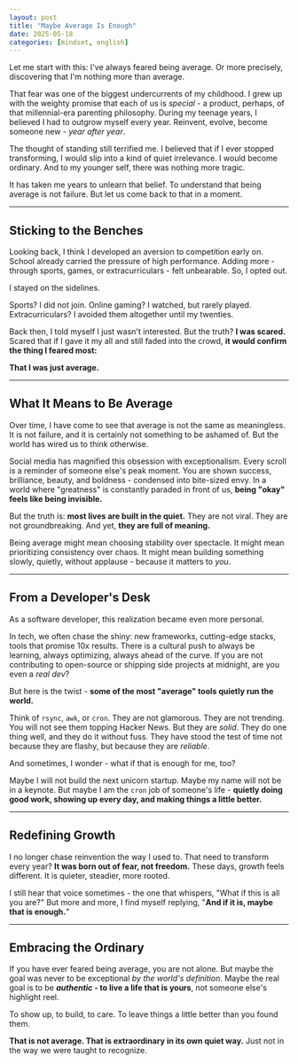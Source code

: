 ```yaml
---
layout: post
title: "Maybe Average Is Enough"
date: 2025-05-18
categories: [mindset, english]
---
```


Let me start with this: I've always feared being average. Or more precisely, discovering that I'm nothing more than average.

That fear was one of the biggest undercurrents of my childhood. I grew up with the weighty promise that each of us is _special_ - a product, perhaps, of that millennial-era parenting philosophy. During my teenage years, I believed I had to outgrow myself every year. Reinvent, evolve, become someone new - _year after year_.

The thought of standing still terrified me. I believed that if I ever stopped transforming, I would slip into a kind of quiet irrelevance. I would become ordinary. And to my younger self, there was nothing more tragic.

It has taken me years to unlearn that belief. To understand that being average is not failure. But let us come back to that in a moment.

---

## Sticking to the Benches

Looking back, I think I developed an aversion to competition early on. School already carried the pressure of high performance. Adding more - through sports, games, or extracurriculars - felt unbearable. So, I opted out.

I stayed on the sidelines.

Sports? I did not join. Online gaming? I watched, but rarely played. Extracurriculars? I avoided them altogether until my twenties.

Back then, I told myself I just wasn't interested. But the truth? **I was scared.** Scared that if I gave it my all and still faded into the crowd, **it would confirm the thing I feared most:**

**That I was just average.**

---

## What It Means to Be Average

Over time, I have come to see that average is not the same as meaningless. It is not failure, and it is certainly not something to be ashamed of. But the world has wired us to think otherwise.

Social media has magnified this obsession with exceptionalism. Every scroll is a reminder of someone else's peak moment. You are shown success, brilliance, beauty, and boldness - condensed into bite-sized envy. In a world where "greatness" is constantly paraded in front of us, **being "okay" feels like being invisible.**

But the truth is: **most lives are built in the quiet.** They are not viral. They are not groundbreaking. And yet, **they are full of meaning.**

Being average might mean choosing stability over spectacle. It might mean prioritizing consistency over chaos. It might mean building something slowly, quietly, without applause - because it matters to _you_.

---

## From a Developer's Desk

As a software developer, this realization became even more personal.

In tech, we often chase the shiny: new frameworks, cutting-edge stacks, tools that promise 10x results. There is a cultural push to always be learning, always optimizing, always ahead of the curve. If you are not contributing to open-source or shipping side projects at midnight, are you even a _real dev_?

But here is the twist - **some of the most "average" tools quietly run the world.**

Think of `rsync`, `awk`, or `cron`. They are not glamorous. They are not trending. You will not see them topping Hacker News. But they are _solid_. They do one thing well, and they do it without fuss. They have stood the test of time not because they are flashy, but because they are _reliable_.

And sometimes, I wonder - what if that is enough for me, too?

Maybe I will not build the next unicorn startup. Maybe my name will not be in a keynote. But maybe I am the `cron` job of someone's life - **quietly doing good work, showing up every day, and making things a little better.**

---

## Redefining Growth

I no longer chase reinvention the way I used to. That need to transform every year? **It was born out of fear, not freedom.** These days, growth feels different. It is quieter, steadier, more rooted.

I still hear that voice sometimes - the one that whispers, "What if this is all you are?" But more and more, I find myself replying, "**And if it is, maybe that is enough.**"

---

## Embracing the Ordinary

If you have ever feared being average, you are not alone. But maybe the goal was never to be exceptional _by the world's definition_. Maybe the real goal is to be **_authentic_ - to live a life that is yours**, not someone else's highlight reel.

To show up, to build, to care. To leave things a little better than you found them.

**That is not average. That is extraordinary in its own quiet way.** Just not in the way we were taught to recognize.
